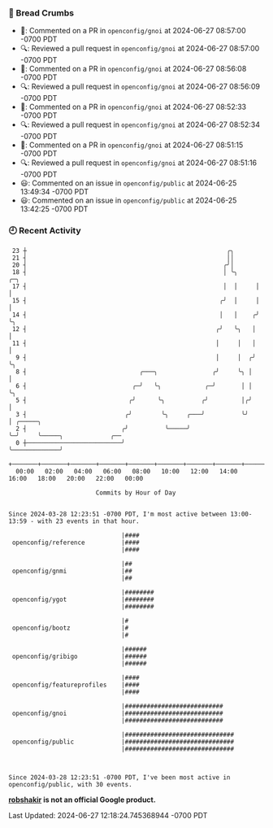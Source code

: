 ### 🍞 Bread Crumbs

 * 💬: Commented on a PR in  `openconfig/gnoi` at 2024-06-27 08:57:00 -0700 PDT
 * 🔍: Reviewed a pull request in  `openconfig/gnoi` at 2024-06-27 08:57:00 -0700 PDT
 * 💬: Commented on a PR in  `openconfig/gnoi` at 2024-06-27 08:56:08 -0700 PDT
 * 🔍: Reviewed a pull request in  `openconfig/gnoi` at 2024-06-27 08:56:09 -0700 PDT
 * 💬: Commented on a PR in  `openconfig/gnoi` at 2024-06-27 08:52:33 -0700 PDT
 * 🔍: Reviewed a pull request in  `openconfig/gnoi` at 2024-06-27 08:52:34 -0700 PDT
 * 💬: Commented on a PR in  `openconfig/gnoi` at 2024-06-27 08:51:15 -0700 PDT
 * 🔍: Reviewed a pull request in  `openconfig/gnoi` at 2024-06-27 08:51:16 -0700 PDT
 * 😃: Commented on an issue in `openconfig/public` at 2024-06-25 13:49:34 -0700 PDT
 * 😃: Commented on an issue in `openconfig/public` at 2024-06-25 13:42:25 -0700 PDT

### 🕘 Recent Activity
```
 23 ┼                                                       ╭╮
 21 ┤                                                       ││
 20 ┤                                                      ╭╯│
 18 ┤                                                      │ ╰╮     ╭─╮
 17 ┤                                                      │  │     │ │
 15 ┤                                                     ╭╯  │     │ │
 14 ┤                                                     │   │    ╭╯ ╰╮
 12 ┤                                                    ╭╯   ╰╮   │   │
 11 ┤                                                    │     │   │   │
  9 ┤                                                    │     │  ╭╯   ╰╮
  8 ┤                               ╭───╮               ╭╯     ╰╮ │     │
  6 ┤                             ╭─╯   ╰╮            ╭─╯       │ │     ╰╮
  5 ┤                            ╭╯      ╰╮          ╭╯         │╭╯      │
  3 ┤                           ╭╯        ╰╮     ╭───╯          ╰╯       │ ╭─────╮
  2 ┤                          ╭╯          ╰─────╯                       ╰─╯     ╰─────╮             ╭──
  0 ┼──────────────────────────╯                                                       ╰─────────────╯
    +───────+───────+───────+───────+───────+───────+───────+───────+───────+───────+───────+───────+────
  00:00   02:00   04:00   06:00   08:00   10:00   12:00   14:00   16:00   18:00   20:00   22:00   00:00   

						Commits by Hour of Day


Since 2024-03-28 12:23:51 -0700 PDT, I'm most active between 13:00-13:59 - with 23 events in that hour.

```



```
                               |####
 openconfig/reference          |####
                               |####

                               |##
 openconfig/gnmi               |##
                               |##

                               |########
 openconfig/ygot               |########
                               |########

                               |#
 openconfig/bootz              |#
                               |#

                               |######
 openconfig/gribigo            |######
                               |######

                               |####
 openconfig/featureprofiles    |####
                               |####

                               |###########################
 openconfig/gnoi               |###########################
                               |###########################

                               |##############################
 openconfig/public             |##############################
                               |##############################



Since 2024-03-28 12:23:51 -0700 PDT, I've been most active in openconfig/public, with 30 events.

```
**[robshakir](mailto:robjs@google.com) is not an official Google product.**  


Last Updated: 2024-06-27 12:18:24.745368944 -0700 PDT
